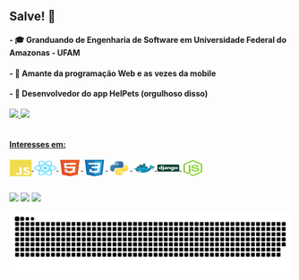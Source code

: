 ## Salve! 👋
#### - 🎓 Granduando de Engenharia de Software em Universidade Federal do Amazonas - UFAM
#### - 🖤 Amante da programação Web e as vezes da mobile
#### - 🐾 Desenvolvedor do app HelPets (orgulhoso disso)

<div>
  <a href="https://github.com/tbgdmelo">
  <img height="180em" src="https://github-readme-stats.vercel.app/api?username=tbgdmelo&show_icons=true&theme=dark&include_all_commits=true&count_private=true"/>
  <img height="180em" src="https://github-readme-stats.vercel.app/api/top-langs/?username=tbgdmelo&layout=compact&langs_count=7&theme=dark"/>
</div>
  
<div style="display: inline_block"><br>
  <h4>Interesses em: </h4>
  <img align="center"  height="30" width="40" src="https://raw.githubusercontent.com/devicons/devicon/master/icons/javascript/javascript-plain.svg">
  <img align="center"  height="30" width="40" src="https://raw.githubusercontent.com/devicons/devicon/master/icons/react/react-original.svg">
  <img align="center"  height="30" width="40" src="https://raw.githubusercontent.com/devicons/devicon/master/icons/html5/html5-original.svg">
  <img align="center"  height="30" width="40" src="https://raw.githubusercontent.com/devicons/devicon/master/icons/css3/css3-original.svg">
  <img align="center"  height="30" width="40" src="https://raw.githubusercontent.com/devicons/devicon/master/icons/python/python-original.svg">
  <img align="center"  height="30" width="40" src="https://raw.githubusercontent.com/devicons/devicon/master/icons/docker/docker-original.svg">
  <img align="center"  height="30" width="40" src="https://raw.githubusercontent.com/devicons/devicon/master/icons/django/django-original.svg">
  <img align="center"  height="30" width="40" src="https://raw.githubusercontent.com/devicons/devicon/master/icons/nodejs/nodejs-original.svg">
</div>

##
  
<div>
 <a href="https://instagram.com/thidmello" target="_blank"><img src="https://img.shields.io/badge/-Instagram-%23E4405F?style=for-the-badge&logo=instagram&logoColor=white" target="_blank"></a> 
  <a href="https://twitter.com/thidemello" target="_blank"><img src="https://img.shields.io/badge/Twitter-1DA1F2?style=for-the-badge&logo=twitter&logoColor=white" target="_blank"></a>
  <a href="https://facebook.com/thiago.braga.3939" target="_blank"><img src="https://img.shields.io/badge/Facebook-1877F2?style=for-the-badge&logo=facebook&logoColor=white" target="_blank"></a>
  
  ![Snake animation](https://github.com/tbgdmelo/tbgdmelo/blob/output/github-contribution-grid-snake.svg)
</div>

